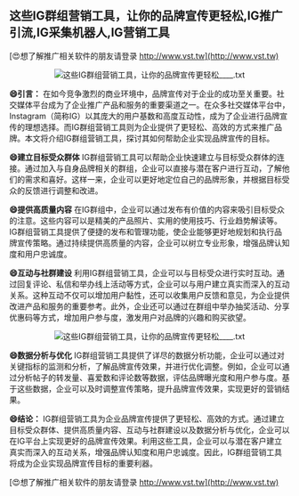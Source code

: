 ## **这些IG群组营销工具，让你的品牌宣传更轻松,IG推广引流,IG采集机器人,IG营销工具**

[😍想了解推广相关软件的朋友请登录 http://www.vst.tw](http://www.vst.tw)

 <center><img src="https://vst.tw/MP4/tuiguang/png/4.png" alt="这些IG群组营销工具，让你的品牌宣传更轻松____.txt"></center>

**😄引言：**
在如今竞争激烈的商业环境中，品牌宣传对于企业的成功至关重要。社交媒体平台成为了企业推广产品和服务的重要渠道之一。在众多社交媒体平台中，Instagram（简称IG）以其庞大的用户基数和高度互动性，成为了企业进行品牌宣传的理想选择。而IG群组营销工具则为企业提供了更轻松、高效的方式来推广品牌。本文将介绍IG群组营销工具，探讨其如何帮助企业实现品牌宣传的目标。

**😄建立目标受众群体**
IG群组营销工具可以帮助企业快速建立与目标受众群体的连接。通过加入与自身品牌相关的群组，企业可以直接与潜在客户进行互动，了解他们的需求和喜好。这样一来，企业可以更好地定位自己的品牌形象，并根据目标受众的反馈进行调整和改进。

**😄提供高质量内容**
在IG群组中，企业可以通过发布有价值的内容来吸引目标受众的注意。这些内容可以是精美的产品照片、实用的使用技巧、行业趋势解读等。IG群组营销工具提供了便捷的发布和管理功能，使企业能够更好地规划和执行品牌宣传策略。通过持续提供高质量的内容，企业可以树立专业形象，增强品牌认知度和用户忠诚度。

**😄互动与社群建设**
利用IG群组营销工具，企业可以与目标受众进行实时互动。通过回复评论、私信和举办线上活动等方式，企业可以与用户建立真实而深入的互动关系。这种互动不仅可以增加用户黏性，还可以收集用户反馈和意见，为企业提供改进产品和服务的重要参考。此外，企业还可以通过在群组中举办抽奖活动、分享优惠码等方式，增加用户参与度，激发用户对品牌的兴趣和购买欲望。

 <center><img src="https://vst.tw/MP4/tuiguang/png/2.png" alt="这些IG群组营销工具，让你的品牌宣传更轻松____.txt"></center>

**😄数据分析与优化**
IG群组营销工具提供了详尽的数据分析功能，企业可以通过对关键指标的监测和分析，了解品牌宣传效果，并进行优化调整。例如，企业可以通过分析帖子的转发量、喜爱数和评论数等数据，评估品牌曝光度和用户参与度。基于这些数据，企业可以及时调整宣传策略，提升品牌宣传效果，实现更好的营销结果。

**😄结论：**
IG群组营销工具为企业品牌宣传提供了更轻松、高效的方式。通过建立目标受众群体、提供高质量内容、互动与社群建设以及数据分析与优化，企业可以在IG平台上实现更好的品牌宣传效果。利用这些工具，企业可以与潜在客户建立真实而深入的互动关系，增强品牌认知度和用户忠诚度。因此，IG群组营销工具将成为企业实现品牌宣传目标的重要利器。

[😍想了解推广相关软件的朋友请登录 http://www.vst.tw](http://www.vst.tw)



